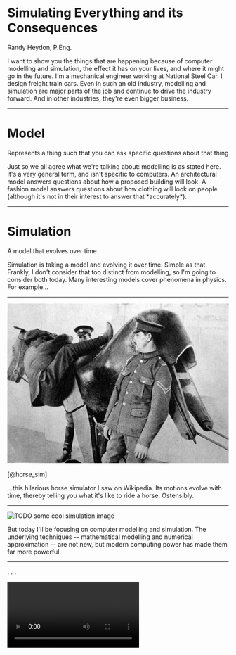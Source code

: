 # Simulating Everything and its Consequences

Randy Heydon, P.Eng.

<div class="notes">
I want to show you the things that are happening because of computer modelling and simulation, the effect it has on your lives, and where it might go in the future.  I'm a mechanical engineer working at National Steel Car.  I design freight train cars.  Even in such an old industry, modelling and simulation are major parts of the job and continue to drive the industry forward.  And in other industries, they're even bigger business.
</div>

---

# Model

Represents a thing such that you can ask specific questions about that thing

<div class="notes">
Just so we all agree what we're talking about: modelling is as stated here.  It's a very general term, and isn't specific to computers.  An architectural model answers questions about how a proposed building will look.  A fashion model answers questions about how clothing will look on people (although it's not in their interest to answer that *accurately*).
</div>

---

# Simulation

A model that evolves over time.

<div class="notes">
Simulation is taking a model and evolving it over time.  Simple as that.  Frankly, I don't consider that too distinct from modelling, so I'm going to consider both today.  Many interesting models cover phenomena in physics.  For example...
</div>

---

![TODO license, reference](content/Horse_simulator_WWI.jpg)

[@horse_sim]

<div class="notes">
...this hilarious horse simulator I saw on Wikipedia.  Its motions evolve with time, thereby telling you what it's like to ride a horse.  Ostensibly.
</div>

---

![TODO some cool simulation image](content/what)

<div class="notes">
But today I'll be focusing on computer modelling and simulation.  The underlying techniques -- mathematical modelling and numerical approximation -- are not new, but modern computing power has made them far more powerful.
</div>

---

. . .

<video controls src="content/Dynamic_Curving.webm"/>

[@Dynamic_Curving]

<div class="notes">
In my work as an engineer, I model and simulate extensively.  I do a fair bit of multibody dynamics; I take bodies as rigid masses, make connections between them, and see how they all move.  Here is the output from NUCARS, rail-specific multibody dynamics software, for a railcar being tested in what is known as Dynamic Curving, a standard test for suspension performance.  It's crazy, you go around a curve, and the rails start going up and down, and one of the rails goes in and out, and there's just a lot of stuff going on.  Let's watch it:

This box is the car body, and we've got the suspension and wheels down here, then the rails along the bottom.  We get into the curve, and... wow!  Look at it go!

So exciting!  Don't you love it?  No, you don't?  Okay, how about this:
</div>

---

<!--video controls src="content/kneething"/-->

<div class="notes">
Here is a finite element analysis of a knee joint from the Open Knee project that I worked on for my Master's thesis.  The finite element method is used for a number of things, but I use it (both here and in my current work) for finding stresses and deformations of solids under load. [TODO more description]
</div>

---

<div class="notes">
This is so cool we should watch more simulations!  [TODO more simulations]  So cool!
</div>

---

<div class="notes">
Okay, so maybe you don't think they're all that cool.  They're not very dramatic and, as you might have noticed, there isn't a whole lot of effort put into cool graphics.  Because all these simulations are focused on science.  For these, it's important that the simulations are very accurate, but only in a very narrow domain.

For example, those railcar simulations of mine only work as long as the train is on the tracks.  If the simulation ever gets cool enough that the train flies of the tracks?  In real life it would look cool, but that's the point where my simulation stops being at all useful.  Instead, the car just... floats off.  [TODO can I get a derailed or otherwise failed simulation?]  Because if you care about the car's performance, derailment is a total failure, and anything happening after doesn't change that fact.  So I don't bother simulating it right.

Now, you've probably figured out that the real purpose of these simulations is not to produce cool videos. [TODO more]
</div>

---

<div class="notes">
But if you want to see some prettier pictures, we can instead take a look in the art world.
</div>

---

[TODO video games]

---

[TODO film and static]

---

[TODO neat things for the future of artsim; siggraph?]

---

[TODO neat things for the future of engsim]

---

[TODO sim limits]

---

[TODO brain sim]

---

[TODO sim intelligences and rights]

---

[TODO could we be sims?]

---

[TODO general effects on future lives]

